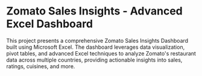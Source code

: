 # Zomato Sales Insights - Advanced Excel Dashboard

This project presents a comprehensive Zomato Sales Insights Dashboard built using Microsoft Excel. The dashboard leverages data visualization, pivot tables, and advanced Excel techniques to analyze Zomato's restaurant data across multiple countries, providing actionable insights into sales, ratings, cuisines, and more.

